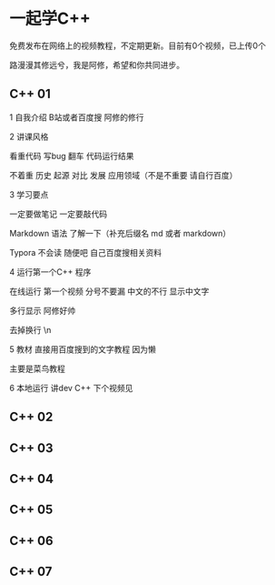 # 一起学C++

免费发布在网络上的视频教程，不定期更新。目前有0个视频，已上传0个

路漫漫其修远兮，我是阿修，希望和你共同进步。





## C++ 01

1 自我介绍 B站或者百度搜 阿修的修行

2 讲课风格

看重代码 写bug 翻车 代码运行结果

不着重  历史 起源 对比 发展 应用领域（不是不重要 请自行百度）

3 学习要点

一定要做笔记 一定要敲代码

Markdown 语法 了解一下（补充后缀名 md 或者 markdown）

Typora 不会读 随便吧 自己百度搜相关资料

4 运行第一个C++ 程序

在线运行 第一个视频 分号不要漏 中文的不行 显示中文字

多行显示 阿修好帅

去掉换行 \n

5 教材 直接用百度搜到的文字教程 因为懒

主要是菜鸟教程

6 本地运行 讲dev C++ 下个视频见



## C++ 02



## C++ 03



## C++ 04



## C++ 05



## C++ 06



## C++ 07


